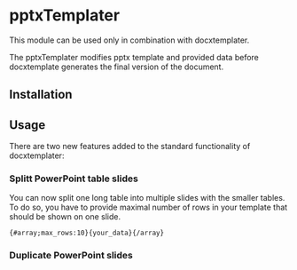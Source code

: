 # pptxTemplater

This module can be used only in combination with docxtemplater.

The pptxTemplater modifies pptx template and provided data before docxtemplate generates the final version of the document.

## Installation

## Usage

There are two new features added to the standard functionality of docxtemplater:

### Splitt PowerPoint table slides
You can now split one long table into multiple slides with the smaller tables. To do so, you have to provide maximal number of rows in your template that should be shown on one slide.

    {#array;max_rows:10}{your_data}{/array}



### Duplicate PowerPoint slides